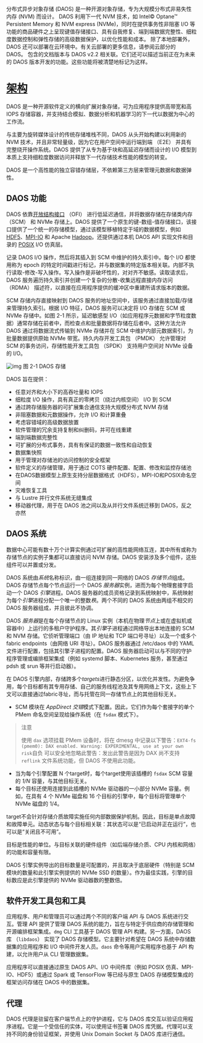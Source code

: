 分布式异步对象存储 (DAOS) 是一种开源对象存储，专为大规模分布式非易失性内存 (NVM) 而设计。 DAOS 利用下一代 NVM 技术，如 Intel© Optane™ Persistent Memory 和 NVM express (NVMe)，同时在提供事务性非阻塞 I/O 等功能的商品硬件之上呈现键值存储接口、具有自我修复、端到端数据完整性、细粒度数据控制和弹性存储的高级数据保护，以优化性能和成本。 除了本地部署外，DAOS 还可以部署在云环境中。有关云部署的更多信息，请参阅云部分的 DAOS。 包含的文档版本与 DAOS v2.2 相关联。它们还可以描述当前正在为未来的 DAOS 版本开发的功能。这些功能将被清楚地标记为这样。

# [架构](https://docs.daos.io/v2.2/overview/architecture/#architecture)

DAOS 是一种开源软件定义的横向扩展对象存储，可为应用程序提供高带宽和高 IOPS 存储容器，并支持结合模拟、数据分析和机器学习的下一代以数据为中心的工作流。

与主要为旋转媒体设计的传统存储堆栈不同，DAOS 从头开始构建以利用新的 NVM 技术，并且非常轻量级，因为它在用户空间中运行端到端 （E2E） 并具有完整绕开操作系统。DAOS 提供了从专为基于块和高延迟存储而设计的 I/O 模型到本质上支持细粒度数据访问并释放下一代存储技术性能的模型的转变。

DAOS 是一个高性能的独立容错存储层，不依赖第三方层来管理元数据和数据弹性。

## DAOS 功能

DAOS 依靠[开放结构接口](https://openfabrics.org/downloads/ofiwg/Industry_presentations/2015_HotI23/paper.pdf) （OFI） 进行低延迟通信，并将数据存储在存储类内存 （SCM） 和 NVMe 存储上。DAOS 提供了一个原生的键-数组-值存储接口，该接口提供了一个统一的存储模型，通过该模型移植特定于域的数据模型，例如 [HDF5](https://docs.daos.io/v2.2/user/hdf5/)、[MPI-IO](https://docs.daos.io/v2.2/user/mpi-io/) 和 Apache [Hadoop](https://docs.daos.io/v2.2/user/spark/)。还提供通过本机 DAOS API 实现文件和目录的 [POSIX](https://docs.daos.io/v2.2/user/filesystem/) I/O 仿真层。

记录 DAOS I/O 操作，然后将其插入到 SCM 中维护的持久索引中。每个 I/O 都使用称为 epoch 的特定时间戳进行标记，并与数据集的特定版本相关联。内部不执行读取-修改-写入操作。写入操作是非破坏性的，对对齐不敏感。读取请求后，DAOS 服务遍历持久索引并创建一个复杂的分散-收集远程直接内存访问 （RDMA） 描述符，以直接在应用程序提供的缓冲区中重建所请求版本的数据。

SCM 存储内存直接映射到 DAOS 服务的地址空间中，该服务通过直接加载/存储来管理持久索引。根据 I/O 特征，DAOS 服务可以决定将 I/O 存储在 SCM 或 NVMe 存储中。如图 2-1 所示，延迟敏感型 I/O（如应用程序元数据和字节粒度数据）通常存储在前者中，而检查点和批量数据将存储在后者中。这种方法允许 DAOS 通过将数据流式传输到 NVMe 存储并在 SCM 中维护内部元数据索引，为批量数据提供原始 NVMe 带宽。持久内存开发工具包 （PMDK） 允许管理对 SCM 的事务访问，存储性能开发工具包 （SPDK） 支持用户空间对 NVMe 设备的 I/O。

![img](https://docs.daos.io/v2.2/admin/media/image1.png)                                                                                                 图 2-1 DAOS 存储

DAOS 旨在提供：

- 任意对齐和大小下的高吞吐量和 IOPS
- 细粒度 I/O 操作，具有真正的零拷贝（绕过内核空间） I/O 到 SCM
- 通过跨存储服务器的可扩展集合通信支持大规模分布式 NVM 存储
- 非阻塞数据和元数据操作，允许 I/O 和计算重叠
- 考虑容错域的高级数据放置
- 软件管理的冗余支持复制和纠删码，并可在线重建
- 端到端数据完整性
- 可扩展的分布式事务，具有有保证的数据一致性和自动恢复
- 数据集快照
- 用于管理对存储池的访问控制的安全框架
- 软件定义的存储管理，用于通过 COTS 硬件配置、配置、修改和监控存储池
- 在DAOS数据模型上原生支持分层数据格式（HDFS），MPI-IO和POSIX命名空间
- 灾难恢复工具
- 与 Lustre 并行文件系统无缝集成
- 移动器代理，用于在 DAOS 池之间以及从并行文件系统迁移到 DAOS，反之亦然

## DAOS 系统

数据中心可能有数十万个计算实例通过可扩展的高性能网络互连，其中所有或称为存储节点的实例子集都可以直接访问 NVM 存储。DAOS 安装涉及多个组件，这些组件可以并置或分发。

DAOS 系统由*系统*名称标识，由一组连接到同一网络的 DAOS *存储节点*组成。DAOS 存储节点每个节点运行一个 DAOS *服务器*实例，进而为每个物理套接字启动一个 DAOS *引擎*进程。DAOS 服务器的成员资格记录到系统映射中，系统映射为每个*引擎*进程分配一个唯一的整数*秩*。两个不同的 DAOS 系统由两组不相交的 DAOS 服务器组成，并且彼此不协调。

DAOS *服务器*是在每个存储节点的 Linux 实例（本机在物理*节点*上或在虚拟机或容器中）上运行的多租户守护程序。其*引擎*子进程通过网络导出本地连接的 SCM 和 NVM 存储。它侦听管理端口（由 IP 地址和 TCP 端口号寻址）以及一个或多个 fabric  endpoints（由网络 URI 寻址）。DAOS 服务器通过 /etc/daos 中的 YAML 文件进行配置，包括其引擎子进程的配置。DAOS 服务器启动可以与不同的守护程序管理或编排框架集成（例如 systemd 脚本、Kubernetes 服务，甚至通过 pdsh 或 srun 等并行启动器）。

在 DAOS 引擎内部，存储跨多个*targets*进行静态分区，以优化并发性。为避免争用，每个目标都有其专用存储、自己的服务线程池及其专用网络上下文，这些上下文可以直接通过fabric寻址，而与托管在同一存储节点上的其他目标无关。

- SCM 模块在 *AppDirect 交错*模式下配置。因此，它们作为每个套接字的单个 PMem 命名空间呈现给操作系统（在 `fsdax` 模式下）。

> 注意
>
> 使用 `dax` 选项挂载 PMem 设备时，将在 dmesg 中记录以下警告：`EXT4-fs (pmem0): DAX enabled. Warning: EXPERIMENTAL, use at your own risk`自负 可以安全地忽略此警告：发出此警告是因为 DAX 尚不支持 `reflink` 文件系统功能，但 DAOS 不使用此功能。

- 当为每个引擎配置 N 个target时，每个target使用该插槽的 `fsdax` SCM 容量的 *1/N* 容量，与其他目标无关。
- 每个目标还使用连接到此插槽的 NVMe 驱动器的一小部分 NVMe 容量。例如，在具有 4 个 NVMe 磁盘和 16 个目标的引擎中，每个目标将管理单个 NVMe 磁盘的 1/4。

target不会针对存储介质故障实施任何内部数据保护机制。因此，目标是单点故障和故障单元。动态状态与每个目标相关联：其状态可以是“已启动并正在运行”，也可以是“关闭且不可用”。

目标是性能的单位。与目标关联的硬件组件（如后端存储介质、CPU 内核和网络）的功能和容量有限。

DAOS 引擎实例导出的目标数量是可配置的，并且取决于底层硬件（特别是 SCM 模块的数量和此引擎实例提供的 NVMe SSD 的数量）。作为最佳实践，引擎的目标数应是此引擎提供的 NVMe 驱动器数的整数倍。

## 软件开发工具包和工具

应用程序、用户和管理员可以通过两个不同的客户端 API 与 DAOS 系统进行交互。管理 API 提供了管理 DAOS 系统的能力，旨在与特定于供应商的存储管理和开源编排框架集成。`dmg` CLI 工具基于 DAOS 管理 API 构建。另一方面，DAOS 库 （`libdaos`） 实现了 DAOS 存储模型。它主要针对希望在 DAOS 系统中存储数据集的应用程序和 I/O 中间件开发人员。`daos` 命令等用户实用程序也基于 API 构建，以允许用户从 CLI 管理数据集。

应用程序可以直接通过原生 DAOS API、I/O 中间件库（例如 POSIX 仿真、MPI-IO、HDF5）或通过 Spark 或 TensorFlow 等已经与原生 DAOS 存储模型集成的框架访问存储在 DAOS 中的数据集。

## 代理

DAOS 代理是驻留在客户端节点上的守护进程，它与 DAOS 库交互以验证应用程序进程。它是一个受信任的实体，可以使用证书签署 DAOS 库凭据。代理可以支持不同的身份验证框架，并使用 Unix Domain Socket 与 DAOS 库进行通信。